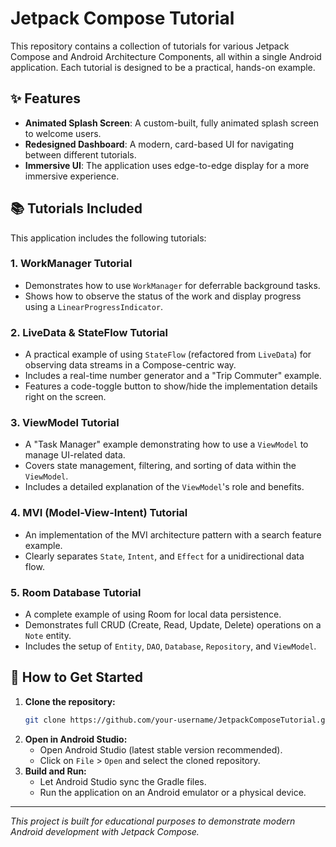 # Jetpack Compose Tutorial

This repository contains a collection of tutorials for various Jetpack Compose and Android Architecture Components, all within a single Android application. Each tutorial is designed to be a practical, hands-on example.

## ✨ Features

- **Animated Splash Screen**: A custom-built, fully animated splash screen to welcome users.
- **Redesigned Dashboard**: A modern, card-based UI for navigating between different tutorials.
- **Immersive UI**: The application uses edge-to-edge display for a more immersive experience.

## 📚 Tutorials Included

This application includes the following tutorials:

### 1. WorkManager Tutorial
- Demonstrates how to use `WorkManager` for deferrable background tasks.
- Shows how to observe the status of the work and display progress using a `LinearProgressIndicator`.

### 2. LiveData & StateFlow Tutorial
- A practical example of using `StateFlow` (refactored from `LiveData`) for observing data streams in a Compose-centric way.
- Includes a real-time number generator and a "Trip Commuter" example.
- Features a code-toggle button to show/hide the implementation details right on the screen.

### 3. ViewModel Tutorial
- A "Task Manager" example demonstrating how to use a `ViewModel` to manage UI-related data.
- Covers state management, filtering, and sorting of data within the `ViewModel`.
- Includes a detailed explanation of the `ViewModel`'s role and benefits.

### 4. MVI (Model-View-Intent) Tutorial
- An implementation of the MVI architecture pattern with a search feature example.
- Clearly separates `State`, `Intent`, and `Effect` for a unidirectional data flow.

### 5. Room Database Tutorial
- A complete example of using Room for local data persistence.
- Demonstrates full CRUD (Create, Read, Update, Delete) operations on a `Note` entity.
- Includes the setup of `Entity`, `DAO`, `Database`, `Repository`, and `ViewModel`.

## 🚀 How to Get Started

1.  **Clone the repository:**
    ```bash
    git clone https://github.com/your-username/JetpackComposeTutorial.git
    ```
2.  **Open in Android Studio:**
    -   Open Android Studio (latest stable version recommended).
    -   Click on `File` > `Open` and select the cloned repository.
3.  **Build and Run:**
    -   Let Android Studio sync the Gradle files.
    -   Run the application on an Android emulator or a physical device.

---

*This project is built for educational purposes to demonstrate modern Android development with Jetpack Compose.*
